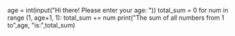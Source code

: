 age = int(input("Hi there! Please enter your age: "))
total_sum = 0
for num in range (1, age+1, 1):
    total_sum += num
print("The sum of all numbers from 1 to",age, "is:",total_sum)
